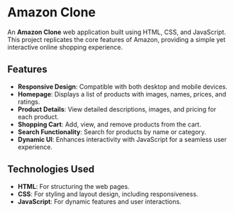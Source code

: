 # Amazon Clone  

An **Amazon Clone** web application built using HTML, CSS, and JavaScript. This project replicates the core features of Amazon, providing a simple yet interactive online shopping experience.

## Features  
- **Responsive Design**: Compatible with both desktop and mobile devices.  
- **Homepage**: Displays a list of products with images, names, prices, and ratings.  
- **Product Details**: View detailed descriptions, images, and pricing for each product.  
- **Shopping Cart**: Add, view, and remove products from the cart.  
- **Search Functionality**: Search for products by name or category.  
- **Dynamic UI**: Enhances interactivity with JavaScript for a seamless user experience.  

## Technologies Used  
- **HTML**: For structuring the web pages.  
- **CSS**: For styling and layout design, including responsiveness.  
- **JavaScript**: For dynamic features and user interactions.  
